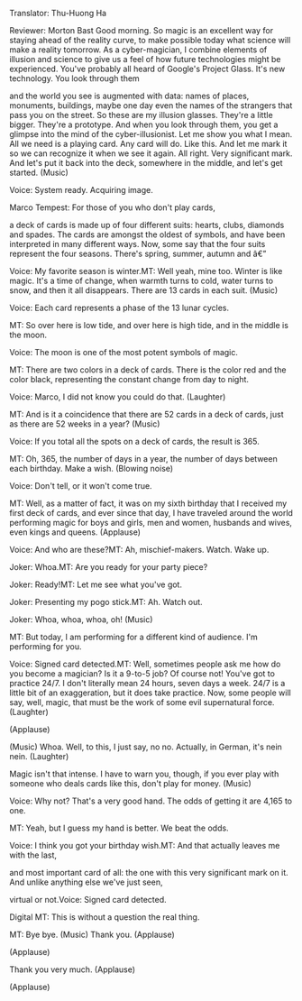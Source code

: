 

Translator: Thu-Huong Ha

Reviewer: Morton Bast
Good morning. So magic is an excellent way
for staying ahead of the reality curve,
to make possible today
what science will make a reality tomorrow.
As a cyber-magician, I combine elements of illusion
and science to give us a feel of how future technologies
might be experienced.
You&#39;ve probably all heard of Google&#39;s Project Glass.
It&#39;s new technology. You look through them

and the world you see is augmented with data:
names of places, monuments, buildings,
maybe one day even the names of the strangers that pass you on the street.
So these are my illusion glasses.
They&#39;re a little bigger. They&#39;re a prototype.
And when you look through them, you get a glimpse
into the mind of the cyber-illusionist.
Let me show you what I mean.
All we need is a playing card. Any card will do.
Like this. And let me mark it so we can recognize it
when we see it again.
All right. Very significant mark.
And let&#39;s put it back into the deck,
somewhere in the middle, and let&#39;s get started.
(Music)

Voice: System ready. Acquiring image.

Marco Tempest: For those of you who don&#39;t play cards,

a deck of cards is made up of four different suits:
hearts, clubs,
diamonds and spades.
The cards are amongst the oldest of symbols,
and have been interpreted in many different ways.
Now, some say that the four suits
represent the four seasons.
There&#39;s spring, summer,
autumn and â€”

Voice: My favorite season is winter.MT: Well yeah, mine too.
Winter is like magic. It&#39;s a time of change,
when warmth turns to cold, water turns to snow,
and then it all disappears.
There are 13 cards in each suit. (Music)

Voice: Each card represents a phase of the 13 lunar cycles.

MT: So over here is low tide,
and over here is high tide,
and in the middle is the moon.

Voice: The moon is one of the most potent symbols of magic.

MT: There are two colors in a deck of cards.
There is the color red
and the color black,
representing the constant change
from day to night.

Voice: Marco, I did not know you could do that. 
(Laughter)


MT: And is it a coincidence that there are 52 cards
in a deck of cards, just as there are 52 weeks in a year?
(Music)

Voice: If you total all the spots on a deck of cards,
the result is 365.

MT: Oh, 365, the number of days in a year,
the number of days between
each birthday.
Make a wish. (Blowing noise)

Voice: Don&#39;t tell, or it won&#39;t come true.

MT: Well, as a matter of fact, it was on my sixth birthday
that I received my first deck of cards,
and ever since that day, I have traveled around the world
performing magic for boys and girls,
men and women, husbands and wives,
even kings and queens. 
(Applause)


Voice: And who are these?MT: Ah, mischief-makers. Watch.
Wake up.

Joker: Whoa.MT: Are you ready for your party piece?

Joker: Ready!MT: Let me see what you&#39;ve got.

Joker: Presenting my pogo stick.MT: Ah. Watch out.

Joker: Whoa, whoa, whoa, oh! (Music)

MT: But today, I am performing for a different kind of audience.
I&#39;m performing for you.

Voice: Signed card detected.MT: Well, sometimes people ask me
how do you become a magician? Is it a 9-to-5 job?
Of course not! You&#39;ve got to practice 24/7.
I don&#39;t literally mean 24 hours, seven days a week.
24/7 is a little bit of an exaggeration,
but it does take practice. Now, some people will say,
well, magic, that must be the work of some evil
supernatural force. 
(Laughter)
 
(Applause)

(Music)
Whoa.
Well, to this, I just say, no no.
Actually, in German, it&#39;s nein nein. 
(Laughter)

Magic isn&#39;t that intense. I have to warn you, though,
if you ever play with someone who deals cards like this,
don&#39;t play for money.
(Music)

Voice: Why not? That&#39;s a very good hand.
The odds of getting it are 4,165 to one.

MT: Yeah, but I guess my hand is better. We beat the odds.

Voice: I think you got your birthday wish.MT: And that actually leaves me with the last,

and most important card of all:
the one with this very significant mark on it.
And unlike anything else we&#39;ve just seen,

virtual or not.Voice: Signed card detected.

Digital MT: This is without a question the real thing.

MT: Bye bye. (Music)
Thank you. 
(Applause)


(Applause)

Thank you very much. 
(Applause)


(Applause)


